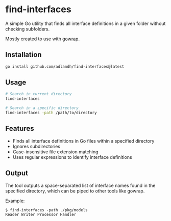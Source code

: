 # find-interfaces

A simple Go utility that finds all interface definitions in a given folder without checking subfolders.

Mostly created to use with [gowrap](https://github.com/hexdigest/gowrap).

## Installation

```bash
go install github.com/adlandh/find-interfaces@latest
```

## Usage

```bash
# Search in current directory
find-interfaces

# Search in a specific directory
find-interfaces -path /path/to/directory
```

## Features

- Finds all interface definitions in Go files within a specified directory
- Ignores subdirectories
- Case-insensitive file extension matching
- Uses regular expressions to identify interface definitions

## Output

The tool outputs a space-separated list of interface names found in the specified directory, which can be piped to other tools like gowrap.

Example:
```
$ find-interfaces -path ./pkg/models
Reader Writer Processor Handler
```
